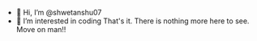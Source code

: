 - 👋 Hi, I’m @shwetanshu07
- 👀 I’m interested in coding
That's it. There is nothing more here to see. Move on man!!

<!---
shwetanshu07/shwetanshu07 is a ✨ special ✨ repository because its `README.md` (this file) appears on your GitHub profile.
You can click the Preview link to take a look at your changes.
--->
